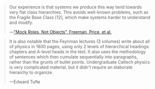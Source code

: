 > Our experience is that systems we produce this way tend towards
> very flat class hierarchies. This avoids well-known problems, such
> as the Fragile Base Class [12], which make systems harder to
> understand and modify.
>
> —["Mock Roles, Not Objects", Freeman, Price, et al.](http://jmock.org/oopsla2004.pdf)

> It is also notable that the Feynman lectures (3 volumes) write about all of physics in 1800 pages, using only 2 levels of hierarchical headings: chapters and A-level heads in the text. It also uses the methodology of sentences which then cumulate sequentially into paragraphs, rather than the grunts of bullet points. Undergraduate Caltech physics is very complicated material, but it didn't require an elaborate hierarchy to organize.
>
> —Edward Tufte